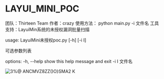 # LAYUI_MINI_POC
团队：Thirteen Team
作者：crazy
使用方法：
python main.py -i 文件名
工具支持：LayuiMin系统的未授权漏洞批量扫描

usage: LayuiMini未授权poc.py [-h] [-i I]

可选参数列表

options:
  -h, --help  show this help message and exit
  -i I        文件名

![3%@ ANCMVZ8ZZ()O}SMA2 K](https://github.com/YUFWC/LAYUI_MINI_POC/assets/88409302/f656fdce-f675-4d62-92d7-f676210921c2)

  
